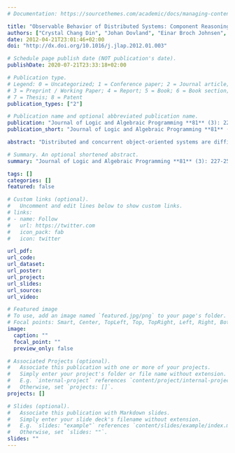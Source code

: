 ```yaml
---
# Documentation: https://sourcethemes.com/academic/docs/managing-content/

title: "Observable Behavior of Distributed Systems: Component Reasoning for Concurrent Objects"
authors: ["Crystal Chang Din", "Johan Dovland", "Einar Broch Johnsen", "Olaf Owe"]
date: 2012-04-21T23:01:46+02:00
doi: "http://dx.doi.org/10.1016/j.jlap.2012.01.003"

# Schedule page publish date (NOT publication's date).
publishDate: 2020-07-21T23:33:18+02:00

# Publication type.
# Legend: 0 = Uncategorized; 1 = Conference paper; 2 = Journal article;
# 3 = Preprint / Working Paper; 4 = Report; 5 = Book; 6 = Book section;
# 7 = Thesis; 8 = Patent
publication_types: ["2"]

# Publication name and optional abbreviated publication name.
publication: "Journal of Logic and Algebraic Programming **81** (3): 227-256, 2012. © Elsevier. "
publication_short: "Journal of Logic and Algebraic Programming **81** (3): 227-256, 2012"

abstract: "Distributed and concurrent object-oriented systems are difficult to analyze due to the complexity of their concurrency, communication, and synchronization mechanisms. Rather than performing analysis at the level of code in, e.g., Java or C++, we consider the analysis of such systems at the level of an abstract, executable modeling language. This language, based on concurrent objects communicating by asynchronous method calls, avoids some difficulties of mainstream object-oriented programming languages related to compositionality and aliasing. To facilitate system analysis, compositional verification systems are needed, which allow components to be analyzed independently of their environment. In this paper, a proof system for partial correctness reasoning is established based on communication histories and class invariants. A particular feature of our approach is that the alphabets of different objects are completely disjoint. Compared to related work, this allows the formulation of a much simpler Hoare-style proof system and reduces reasoning complexity by significantly simplifying formulas in terms of the number of needed quantifiers. The soundness and relative completeness of this proof system are shown using a transformational approach from a sequential language with a non-deterministic assignment operator."

# Summary. An optional shortened abstract.
summary: "Journal of Logic and Algebraic Programming **81** (3): 227-256, 2012"

tags: []
categories: []
featured: false

# Custom links (optional).
#   Uncomment and edit lines below to show custom links.
# links:
# - name: Follow
#   url: https://twitter.com
#   icon_pack: fab
#   icon: twitter

url_pdf:
url_code:
url_dataset:
url_poster:
url_project:
url_slides:
url_source:
url_video:

# Featured image
# To use, add an image named `featured.jpg/png` to your page's folder. 
# Focal points: Smart, Center, TopLeft, Top, TopRight, Left, Right, BottomLeft, Bottom, BottomRight.
image:
  caption: ""
  focal_point: ""
  preview_only: false

# Associated Projects (optional).
#   Associate this publication with one or more of your projects.
#   Simply enter your project's folder or file name without extension.
#   E.g. `internal-project` references `content/project/internal-project/index.md`.
#   Otherwise, set `projects: []`.
projects: []

# Slides (optional).
#   Associate this publication with Markdown slides.
#   Simply enter your slide deck's filename without extension.
#   E.g. `slides: "example"` references `content/slides/example/index.md`.
#   Otherwise, set `slides: ""`.
slides: ""
---
```

